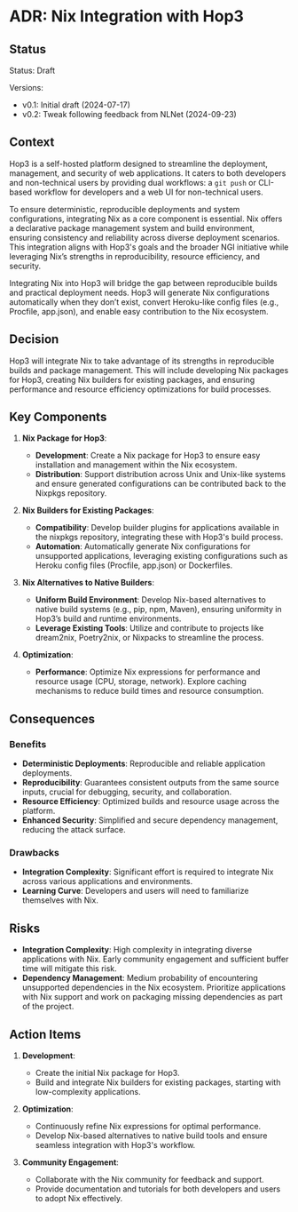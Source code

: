 # ADR: Nix Integration with Hop3

## Status

Status: Draft

Versions:
- v0.1: Initial draft (2024-07-17)
- v0.2: Tweak following feedback from NLNet (2024-09-23)

## Context

Hop3 is a self-hosted platform designed to streamline the deployment, management, and security of web applications. It caters to both developers and non-technical users by providing dual workflows: a `git push` or CLI-based workflow for developers and a web UI for non-technical users.

To ensure deterministic, reproducible deployments and system configurations, integrating Nix as a core component is essential. Nix offers a declarative package management system and build environment, ensuring consistency and reliability across diverse deployment scenarios. This integration aligns with Hop3's goals and the broader NGI initiative while leveraging Nix’s strengths in reproducibility, resource efficiency, and security.

Integrating Nix into Hop3 will bridge the gap between reproducible builds and practical deployment needs. Hop3 will generate Nix configurations automatically when they don’t exist, convert Heroku-like config files (e.g., Procfile, app.json), and enable easy contribution to the Nix ecosystem.

## Decision

Hop3 will integrate Nix to take advantage of its strengths in reproducible builds and package management. This will include developing Nix packages for Hop3, creating Nix builders for existing packages, and ensuring performance and resource efficiency optimizations for build processes.

## Key Components

1. **Nix Package for Hop3**:
   - **Development**: Create a Nix package for Hop3 to ensure easy installation and management within the Nix ecosystem.
   - **Distribution**: Support distribution across Unix and Unix-like systems and ensure generated configurations can be contributed back to the Nixpkgs repository.

2. **Nix Builders for Existing Packages**:
   - **Compatibility**: Develop builder plugins for applications available in the nixpkgs repository, integrating these with Hop3's build process.
   - **Automation**: Automatically generate Nix configurations for unsupported applications, leveraging existing configurations such as Heroku config files (Procfile, app.json) or Dockerfiles.

3. **Nix Alternatives to Native Builders**:
   - **Uniform Build Environment**: Develop Nix-based alternatives to native build systems (e.g., pip, npm, Maven), ensuring uniformity in Hop3’s build and runtime environments.
   - **Leverage Existing Tools**: Utilize and contribute to projects like dream2nix, Poetry2nix, or Nixpacks to streamline the process.

4. **Optimization**:
   - **Performance**: Optimize Nix expressions for performance and resource usage (CPU, storage, network). Explore caching mechanisms to reduce build times and resource consumption.

## Consequences

### Benefits

- **Deterministic Deployments**: Reproducible and reliable application deployments.
- **Reproducibility**: Guarantees consistent outputs from the same source inputs, crucial for debugging, security, and collaboration.
- **Resource Efficiency**: Optimized builds and resource usage across the platform.
- **Enhanced Security**: Simplified and secure dependency management, reducing the attack surface.

### Drawbacks

- **Integration Complexity**: Significant effort is required to integrate Nix across various applications and environments.
- **Learning Curve**: Developers and users will need to familiarize themselves with Nix.

## Risks

- **Integration Complexity**: High complexity in integrating diverse applications with Nix. Early community engagement and sufficient buffer time will mitigate this risk.
- **Dependency Management**: Medium probability of encountering unsupported dependencies in the Nix ecosystem. Prioritize applications with Nix support and work on packaging missing dependencies as part of the project.

## Action Items

1. **Development**:
   - Create the initial Nix package for Hop3.
   - Build and integrate Nix builders for existing packages, starting with low-complexity applications.

2. **Optimization**:
   - Continuously refine Nix expressions for optimal performance.
   - Develop Nix-based alternatives to native build tools and ensure seamless integration with Hop3's workflow.

3. **Community Engagement**:
   - Collaborate with the Nix community for feedback and support.
   - Provide documentation and tutorials for both developers and users to adopt Nix effectively.
